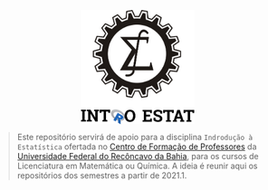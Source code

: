 <p align = "center">
   <img 
        width = "200px"
        align = "center"
        src   = "/img/logo_estat.png"
        alt   = "Estat"
   >
</p>

> Este repositório servirá de apoio para a disciplina `Indrodução à Estatística` 
ofertada no [Centro de Formação de Professores][CFP] da 
[Universidade Federal do Recôncavo da Bahia][UFRB], para os cursos de 
Licenciatura em Matemática ou Química.
A ideia é reunir aqui os repositórios dos semestres a partir de 2021.1.

[CFP]: https://www.ufrb.edu.br/cfp/
[UFRB]: https://www.ufrb.edu.br/portal/
